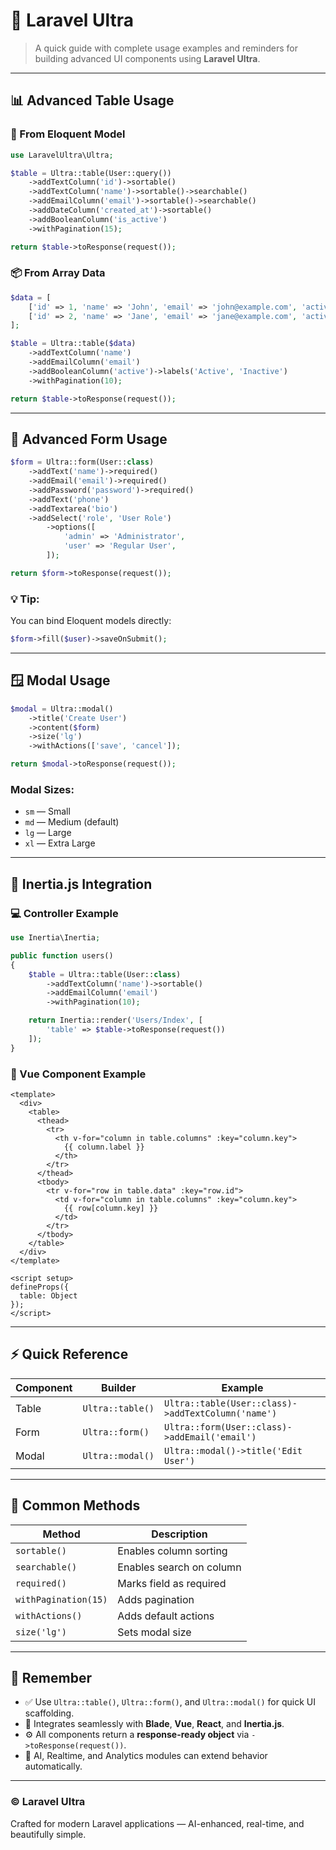 
# 🧠 Laravel Ultra

> A quick guide with complete usage examples and reminders for building advanced UI components using **Laravel Ultra**.

---

## 📊 Advanced Table Usage

### 🧩 From Eloquent Model

```php
use LaravelUltra\Ultra;

$table = Ultra::table(User::query())
    ->addTextColumn('id')->sortable()
    ->addTextColumn('name')->sortable()->searchable()
    ->addEmailColumn('email')->sortable()->searchable()
    ->addDateColumn('created_at')->sortable()
    ->addBooleanColumn('is_active')
    ->withPagination(15);

return $table->toResponse(request());
````

### 📦 From Array Data

```php
$data = [
    ['id' => 1, 'name' => 'John', 'email' => 'john@example.com', 'active' => true],
    ['id' => 2, 'name' => 'Jane', 'email' => 'jane@example.com', 'active' => false],
];

$table = Ultra::table($data)
    ->addTextColumn('name')
    ->addEmailColumn('email')
    ->addBooleanColumn('active')->labels('Active', 'Inactive')
    ->withPagination(10);

return $table->toResponse(request());
```

---

## 📝 Advanced Form Usage

```php
$form = Ultra::form(User::class)
    ->addText('name')->required()
    ->addEmail('email')->required()
    ->addPassword('password')->required()
    ->addText('phone')
    ->addTextarea('bio')
    ->addSelect('role', 'User Role')
        ->options([
            'admin' => 'Administrator',
            'user' => 'Regular User',
        ]);

return $form->toResponse(request());
```

### 💡 Tip:

You can bind Eloquent models directly:

```php
$form->fill($user)->saveOnSubmit();
```

---

## 🪟 Modal Usage

```php
$modal = Ultra::modal()
    ->title('Create User')
    ->content($form)
    ->size('lg')
    ->withActions(['save', 'cancel']);

return $modal->toResponse(request());
```

### Modal Sizes:

* `sm` — Small
* `md` — Medium (default)
* `lg` — Large
* `xl` — Extra Large

---

## 🔄 Inertia.js Integration

### 💻 Controller Example

```php
use Inertia\Inertia;

public function users()
{
    $table = Ultra::table(User::class)
        ->addTextColumn('name')->sortable()
        ->addEmailColumn('email')
        ->withPagination(10);

    return Inertia::render('Users/Index', [
        'table' => $table->toResponse(request())
    ]);
}
```

### 🧱 Vue Component Example

```vue
<template>
  <div>
    <table>
      <thead>
        <tr>
          <th v-for="column in table.columns" :key="column.key">
            {{ column.label }}
          </th>
        </tr>
      </thead>
      <tbody>
        <tr v-for="row in table.data" :key="row.id">
          <td v-for="column in table.columns" :key="column.key">
            {{ row[column.key] }}
          </td>
        </tr>
      </tbody>
    </table>
  </div>
</template>

<script setup>
defineProps({
  table: Object
});
</script>
```

---

## ⚡ Quick Reference

| Component | Builder          | Example                                            |
| --------- | ---------------- | -------------------------------------------------- |
| Table     | `Ultra::table()` | `Ultra::table(User::class)->addTextColumn('name')` |
| Form      | `Ultra::form()`  | `Ultra::form(User::class)->addEmail('email')`      |
| Modal     | `Ultra::modal()` | `Ultra::modal()->title('Edit User')`               |

---

## 🧩 Common Methods

| Method               | Description              |
| -------------------- | ------------------------ |
| `sortable()`         | Enables column sorting   |
| `searchable()`       | Enables search on column |
| `required()`         | Marks field as required  |
| `withPagination(15)` | Adds pagination          |
| `withActions()`      | Adds default actions     |
| `size('lg')`         | Sets modal size          |

---

## 🧠 Remember

* ✅ Use `Ultra::table()`, `Ultra::form()`, and `Ultra::modal()` for quick UI scaffolding.
* 🔗 Integrates seamlessly with **Blade**, **Vue**, **React**, and **Inertia.js**.
* ⚙️ All components return a **response-ready object** via `->toResponse(request())`.
* 🤖 AI, Realtime, and Analytics modules can extend behavior automatically.

---

### © Laravel Ultra

Crafted for modern Laravel applications — AI-enhanced, real-time, and beautifully simple.
